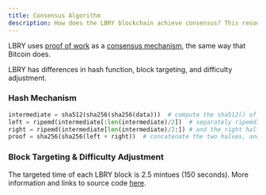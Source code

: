 ```yaml
---
title: Consensus Algorithm
description: How does the LBRY blockchain achieve consensus? This resource page will explain. 
---
```


LBRY uses [proof of work](https://en.bitcoin.it/wiki/Proof_of_work) as a [consensus mechanism](https://spec.lbry.com#consensus), the same way that Bitcoin does.

LBRY has differences in hash function, block targeting, and difficulty adjustment.

### Hash Mechanism

```python
intermediate = sha512(sha256(sha256(data)))  # compute the sha512() of the double-sha256() of the data
left = ripemd(intermediate[:len(intermediate)/2])  # separately ripemd160 the left half
right = ripemd(intermediate[len(intermediate)/2:]) # and the right half
proof = sha256(sha256(left + right))  # concatenate the two halves, and double-sha256() it again
```

### Block Targeting & Difficulty Adjustment

The targeted time of each LBRY block is 2.5 mintues (150 seconds).  More information and links to source code [here](https://lbry.techhttps://spec.lbry.com#consensus).
